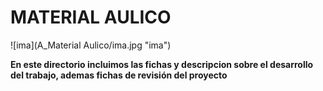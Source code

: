 # MATERIAL AULICO

![ima](A_Material Aulico/ima.jpg "ima")
 
**En este directorio incluimos las fichas y descripcion sobre el desarrollo del trabajo, ademas fichas de revisión del proyecto** 